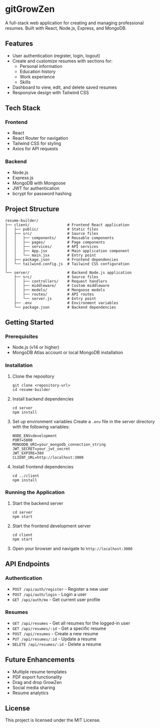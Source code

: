 # gitGrowZen

A full-stack web application for creating and managing professional resumes. Built with React, Node.js, Express, and MongoDB.

## Features

- User authentication (register, login, logout)
- Create and customize resumes with sections for:
  - Personal information
  - Education history
  - Work experience
  - Skills
- Dashboard to view, edit, and delete saved resumes
- Responsive design with Tailwind CSS

## Tech Stack

### Frontend

- React
- React Router for navigation
- Tailwind CSS for styling
- Axios for API requests

### Backend

- Node.js
- Express.js
- MongoDB with Mongoose
- JWT for authentication
- bcrypt for password hashing

## Project Structure

```
resume-builder/
├── client/                 # Frontend React application
│   ├── public/             # Static files
│   ├── src/                # Source files
│   │   ├── components/     # Reusable components
│   │   ├── pages/          # Page components
│   │   ├── services/       # API services
│   │   ├── App.jsx         # Main application component
│   │   └── main.jsx        # Entry point
│   ├── package.json        # Frontend dependencies
│   └── tailwind.config.js  # Tailwind CSS configuration
│
└── server/                 # Backend Node.js application
    ├── src/                # Source files
    │   ├── controllers/    # Request handlers
    │   ├── middleware/     # Custom middleware
    │   ├── models/         # Mongoose models
    │   ├── routes/         # API routes
    │   └── server.js       # Entry point
    ├── .env                # Environment variables
    └── package.json        # Backend dependencies
```

## Getting Started

### Prerequisites

- Node.js (v14 or higher)
- MongoDB Atlas account or local MongoDB installation

### Installation

1. Clone the repository

   ```
   git clone <repository-url>
   cd resume-builder
   ```
2. Install backend dependencies

   ```
   cd server
   npm install
   ```
3. Set up environment variables
   Create a `.env` file in the server directory with the following variables:

   ```
   NODE_ENV=development
   PORT=5000
   MONGODB_URI=your_mongodb_connection_string
   JWT_SECRET=your_jwt_secret
   JWT_EXPIRE=30d
   CLIENT_URL=http://localhost:3000
   ```
4. Install frontend dependencies

   ```
   cd ../client
   npm install
   ```

### Running the Application

1. Start the backend server

   ```
   cd server
   npm start
   ```
2. Start the frontend development server

   ```
   cd client
   npm start
   ```
3. Open your browser and navigate to `http://localhost:3000`

## API Endpoints

### Authentication

- `POST /api/auth/register` - Register a new user
- `POST /api/auth/login` - Login a user
- `GET /api/auth/me` - Get current user profile

### Resumes

- `GET /api/resumes` - Get all resumes for the logged-in user
- `GET /api/resumes/:id` - Get a specific resume
- `POST /api/resumes` - Create a new resume
- `PUT /api/resumes/:id` - Update a resume
- `DELETE /api/resumes/:id` - Delete a resume

## Future Enhancements

- Multiple resume templates
- PDF export functionality
- Drag and drop GrowZen
- Social media sharing
- Resume analytics

## License

This project is licensed under the MIT License.
